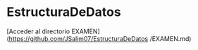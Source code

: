 # EstructuraDeDatos

[Acceder al directorio EXAMEN](https://github.com/JSalim07/EstructuraDeDatos
/EXAMEN.md)

